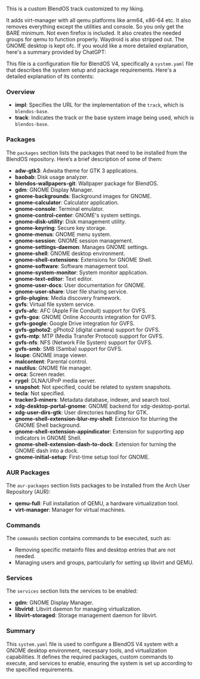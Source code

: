 This is a custom BlendOS track customized to my liking.

It adds virt-manager with all qemu platforms like arm64, x86-64 etc. It also removes everything except the utilities and console. So you only get the BARE minimum. Not even firefox is included. It also creates the needed groups for qemu to function properly. Waydroid is also stripped out. The GNOME desktop is kept ofc.
If you would like a more detailed explanation, here's a summary provided by ChatGPT:

This file is a configuration file for BlendOS V4, specifically a `system.yaml` file that describes the system setup and package requirements. Here's a detailed explanation of its contents:

### Overview

- **impl**: Specifies the URL for the implementation of the `track`, which is `blendos-base`.
- **track**: Indicates the track or the base system image being used, which is `blendos-base`.

### Packages

The `packages` section lists the packages that need to be installed from the BlendOS repository. Here’s a brief description of some of them:

- **adw-gtk3**: Adwaita theme for GTK 3 applications.
- **baobab**: Disk usage analyzer.
- **blendos-wallpapers-git**: Wallpaper package for BlendOS.
- **gdm**: GNOME Display Manager.
- **gnome-backgrounds**: Background images for GNOME.
- **gnome-calculator**: Calculator application.
- **gnome-console**: Terminal emulator.
- **gnome-control-center**: GNOME's system settings.
- **gnome-disk-utility**: Disk management utility.
- **gnome-keyring**: Secure key storage.
- **gnome-menus**: GNOME menu system.
- **gnome-session**: GNOME session management.
- **gnome-settings-daemon**: Manages GNOME settings.
- **gnome-shell**: GNOME desktop environment.
- **gnome-shell-extensions**: Extensions for GNOME Shell.
- **gnome-software**: Software management tool.
- **gnome-system-monitor**: System monitor application.
- **gnome-text-editor**: Text editor.
- **gnome-user-docs**: User documentation for GNOME.
- **gnome-user-share**: User file sharing service.
- **grilo-plugins**: Media discovery framework.
- **gvfs**: Virtual file system service.
- **gvfs-afc**: AFC (Apple File Conduit) support for GVFS.
- **gvfs-goa**: GNOME Online Accounts integration for GVFS.
- **gvfs-google**: Google Drive integration for GVFS.
- **gvfs-gphoto2**: gPhoto2 (digital camera) support for GVFS.
- **gvfs-mtp**: MTP (Media Transfer Protocol) support for GVFS.
- **gvfs-nfs**: NFS (Network File System) support for GVFS.
- **gvfs-smb**: SMB (Samba) support for GVFS.
- **loupe**: GNOME image viewer.
- **malcontent**: Parental control.
- **nautilus**: GNOME file manager.
- **orca**: Screen reader.
- **rygel**: DLNA/UPnP media server.
- **snapshot**: Not specified, could be related to system snapshots.
- **tecla**: Not specified.
- **tracker3-miners**: Metadata database, indexer, and search tool.
- **xdg-desktop-portal-gnome**: GNOME backend for xdg-desktop-portal.
- **xdg-user-dirs-gtk**: User directories handling for GTK.
- **gnome-shell-extension-blur-my-shell**: Extension for blurring the GNOME Shell background.
- **gnome-shell-extension-appindicator**: Extension for supporting app indicators in GNOME Shell.
- **gnome-shell-extension-dash-to-dock**: Extension for turning the GNOME dash into a dock.
- **gnome-initial-setup**: First-time setup tool for GNOME.

### AUR Packages

The `aur-packages` section lists packages to be installed from the Arch User Repository (AUR):

- **qemu-full**: Full installation of QEMU, a hardware virtualization tool.
- **virt-manager**: Manager for virtual machines.

### Commands

The `commands` section contains commands to be executed, such as:

- Removing specific metainfo files and desktop entries that are not needed.
- Managing users and groups, particularly for setting up libvirt and QEMU.

### Services

The `services` section lists the services to be enabled:

- **gdm**: GNOME Display Manager.
- **libvirtd**: Libvirt daemon for managing virtualization.
- **libvirt-storaged**: Storage management daemon for libvirt.

### Summary

This `system.yaml` file is used to configure a BlendOS V4 system with a GNOME desktop environment, necessary tools, and virtualization capabilities. It defines the required packages, custom commands to execute, and services to enable, ensuring the system is set up according to the specified requirements.

